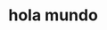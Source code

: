 <!DOCTYPE html>
<html>
<head>
  <title>August Benito</title>
</head>
<body>
  <h1>hola mundo</h1>
</body>
</html>
